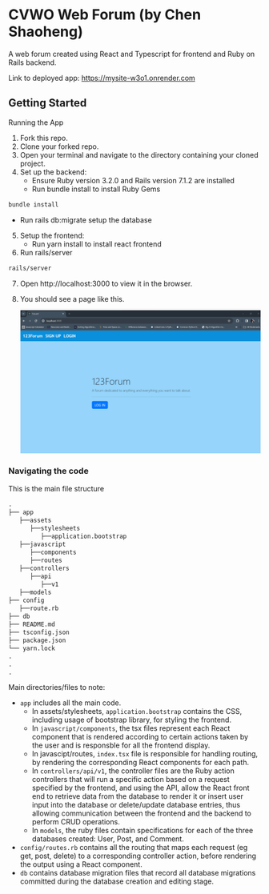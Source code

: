 # CVWO Web Forum (by Chen Shaoheng)

A web forum created using React and Typescript for frontend and Ruby on Rails backend.

Link to deployed app: https://mysite-w3o1.onrender.com

## Getting Started
Running the App
1. Fork this repo.
2. Clone your forked repo.
3. Open your terminal and navigate to the directory containing your cloned project.
4. Set up the backend:
   - Ensure Ruby version 3.2.0 and Rails version 7.1.2 are installed
   - Run bundle install to install Ruby Gems
```bash
bundle install
```
   - Run rails db:migrate setup the database
5. Setup the frontend:
   - Run yarn install to install react frontend
6. Run rails/server
```bash
rails/server
```
7. Open http://localhost:3000 to view it in the browser.
8. You should see a page like this.
   
   ![Basic Page](public/basic_page.png)

### Navigating the code

This is the main file structure

```
.
├── app
   ├──assets
      ├──stylesheets
         ├──application.bootstrap
   ├──javascript
      ├──components
      ├──routes
   ├──controllers
      ├──api
         ├──v1
   ├──models
├── config
   ├──route.rb
├── db
├── README.md
├── tsconfig.json
├── package.json
└── yarn.lock
.
.
.
```

Main directories/files to note:

-   `app` includes all the main code.
    - In assets/stylesheets, `application.bootstrap` contains the CSS, including usage of bootstrap library, for styling the frontend.
    - In `javascript/components`, the tsx files represent each React component that is rendered according to certain actions taken by the user and is responsble for all the frontend display.
    - In javascipt/routes, `index.tsx` file is responsible for handling routing, by rendering the corresponding React components for each path.
    - In `controllers/api/v1`, the controller files are the Ruby action controllers that will run a specific action based on a request specified by the frontend, and using the API, allow the React front end to retrieve data from the database to render it or insert user input into the database or delete/update database entries, thus allowing communication between the frontend and the backend to perform CRUD operations.
    - In `models`, the ruby files contain specifications for each of the three databases created: User, Post, and Comment.
- `config/routes.rb` contains all the routing that maps each request (eg get, post, delete) to a corresponding controller action, before rendering the output using a React component.
-   `db` contains database migration files that record all database migrations committed during the database creation and editing stage.
